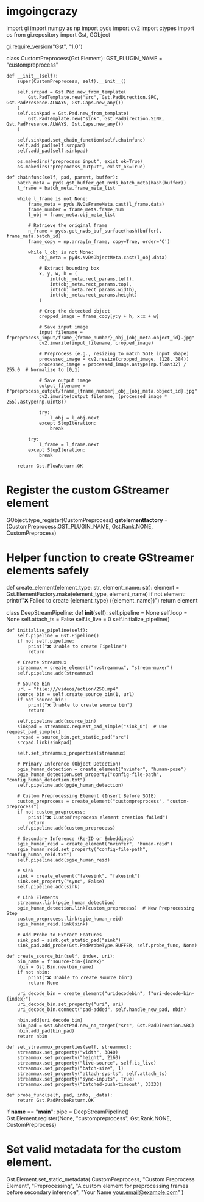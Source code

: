 # imgoingcrazy

import gi
import numpy as np
import pyds
import cv2
import ctypes
import os
from gi.repository import Gst, GObject

gi.require_version("Gst", "1.0")

class CustomPreprocess(Gst.Element):
    GST_PLUGIN_NAME = "custompreprocess"

    def __init__(self):
        super(CustomPreprocess, self).__init__()

        self.srcpad = Gst.Pad.new_from_template(
            Gst.PadTemplate.new("src", Gst.PadDirection.SRC, Gst.PadPresence.ALWAYS, Gst.Caps.new_any())
        )
        self.sinkpad = Gst.Pad.new_from_template(
            Gst.PadTemplate.new("sink", Gst.PadDirection.SINK, Gst.PadPresence.ALWAYS, Gst.Caps.new_any())
        )

        self.sinkpad.set_chain_function(self.chainfunc)
        self.add_pad(self.srcpad)
        self.add_pad(self.sinkpad)

        os.makedirs("preprocess_input", exist_ok=True)
        os.makedirs("preprocess_output", exist_ok=True)

    def chainfunc(self, pad, parent, buffer):
        batch_meta = pyds.gst_buffer_get_nvds_batch_meta(hash(buffer))
        l_frame = batch_meta.frame_meta_list

        while l_frame is not None:
            frame_meta = pyds.NvDsFrameMeta.cast(l_frame.data)
            frame_number = frame_meta.frame_num
            l_obj = frame_meta.obj_meta_list

            # Retrieve the original frame
            n_frame = pyds.get_nvds_buf_surface(hash(buffer), frame_meta.batch_id)
            frame_copy = np.array(n_frame, copy=True, order='C')

            while l_obj is not None:
                obj_meta = pyds.NvDsObjectMeta.cast(l_obj.data)

                # Extract bounding box
                x, y, w, h = (
                    int(obj_meta.rect_params.left),
                    int(obj_meta.rect_params.top),
                    int(obj_meta.rect_params.width),
                    int(obj_meta.rect_params.height)
                )

                # Crop the detected object
                cropped_image = frame_copy[y:y + h, x:x + w]

                # Save input image
                input_filename = f"preprocess_input/frame_{frame_number}_obj_{obj_meta.object_id}.jpg"
                cv2.imwrite(input_filename, cropped_image)

                # Preprocess (e.g., resizing to match SGIE input shape)
                processed_image = cv2.resize(cropped_image, (128, 384))
                processed_image = processed_image.astype(np.float32) / 255.0  # Normalize to [0,1]

                # Save output image
                output_filename = f"preprocess_output/frame_{frame_number}_obj_{obj_meta.object_id}.jpg"
                cv2.imwrite(output_filename, (processed_image * 255).astype(np.uint8))

                try:
                    l_obj = l_obj.next
                except StopIteration:
                    break

            try:
                l_frame = l_frame.next
            except StopIteration:
                break

        return Gst.FlowReturn.OK


# Register the custom GStreamer element
GObject.type_register(CustomPreprocess)
__gstelementfactory__ = (CustomPreprocess.GST_PLUGIN_NAME, Gst.Rank.NONE, CustomPreprocess)


# Helper function to create GStreamer elements safely
def create_element(element_type: str, element_name: str):
    element = Gst.ElementFactory.make(element_type, element_name)
    if not element:
        print(f"❌ Failed to create {element_type} ({element_name})")
    return element


class DeepStreamPipeline:
    def __init__(self):
        self.pipeline = None
        self.loop = None
        self.attach_ts = False
        self.is_live = 0
        self.initialize_pipeline()

    def initialize_pipeline(self):
        self.pipeline = Gst.Pipeline()
        if not self.pipeline:
            print("❌ Unable to create Pipeline")
            return

        # Create StreamMux
        streammux = create_element("nvstreammux", "stream-muxer")
        self.pipeline.add(streammux)

        # Source Bin
        url = "file:///videos/action/250.mp4"
        source_bin = self.create_source_bin(1, url)
        if not source_bin:
            print("❌ Unable to create source bin")
            return

        self.pipeline.add(source_bin)
        sinkpad = streammux.request_pad_simple("sink_0")  # Use request_pad_simple()
        srcpad = source_bin.get_static_pad("src")
        srcpad.link(sinkpad)

        self.set_streammux_properties(streammux)

        # Primary Inference (Object Detection)
        pgie_human_detection = create_element("nvinfer", "human-pose")
        pgie_human_detection.set_property("config-file-path", "config_human_detection.txt")
        self.pipeline.add(pgie_human_detection)

        # Custom Preprocessing Element (Insert Before SGIE)
        custom_preprocess = create_element("custompreprocess", "custom-preprocess")
        if not custom_preprocess:
            print("❌ CustomPreprocess element creation failed")
            return
        self.pipeline.add(custom_preprocess)

        # Secondary Inference (Re-ID or Embeddings)
        sgie_human_reid = create_element("nvinfer", "human-reid")
        sgie_human_reid.set_property("config-file-path", "config_human_reid.txt")
        self.pipeline.add(sgie_human_reid)

        # Sink
        sink = create_element("fakesink", "fakesink")
        sink.set_property("sync", False)
        self.pipeline.add(sink)

        # Link Elements
        streammux.link(pgie_human_detection)
        pgie_human_detection.link(custom_preprocess)  # New Preprocessing Step
        custom_preprocess.link(sgie_human_reid)
        sgie_human_reid.link(sink)

        # Add Probe to Extract Features
        sink_pad = sink.get_static_pad("sink")
        sink_pad.add_probe(Gst.PadProbeType.BUFFER, self.probe_func, None)

    def create_source_bin(self, index, uri):
        bin_name = f"source-bin-{index}"
        nbin = Gst.Bin.new(bin_name)
        if not nbin:
            print("❌ Unable to create source bin")
            return None

        uri_decode_bin = create_element("uridecodebin", f"uri-decode-bin-{index}")
        uri_decode_bin.set_property("uri", uri)
        uri_decode_bin.connect("pad-added", self.handle_new_pad, nbin)

        nbin.add(uri_decode_bin)
        bin_pad = Gst.GhostPad.new_no_target("src", Gst.PadDirection.SRC)
        nbin.add_pad(bin_pad)
        return nbin

    def set_streammux_properties(self, streammux):
        streammux.set_property("width", 3840)
        streammux.set_property("height", 2160)
        streammux.set_property("live-source", self.is_live)
        streammux.set_property("batch-size", 1)
        streammux.set_property("attach-sys-ts", self.attach_ts)
        streammux.set_property("sync-inputs", True)
        streammux.set_property("batched-push-timeout", 33333)

    def probe_func(self, pad, info, _data):
        return Gst.PadProbeReturn.OK


if __name__ == "__main__":
    pipe = DeepStreamPipeline()
Gst.Element.register(None, "custompreprocess", Gst.Rank.NONE, CustomPreprocess)


# Set valid metadata for the custom element.
Gst.Element.set_static_metadata(
    CustomPreprocess,
    "Custom Preprocess Element",
    "Preprocessing",
    "A custom element for preprocessing frames before secondary inference",
    "Your Name <your.email@example.com>"
)
